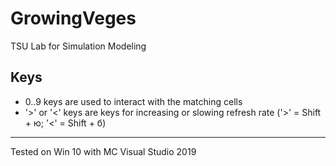 # GrowingVeges
 TSU Lab for Simulation Modeling
## Keys
 - 0..9 keys are used to interact with the matching cells
 - '>' or '<' keys are keys for increasing or slowing refresh rate ('>' = Shift + ю; '<' = Shift + б)

---
Tested on Win 10 with MC Visual Studio 2019
